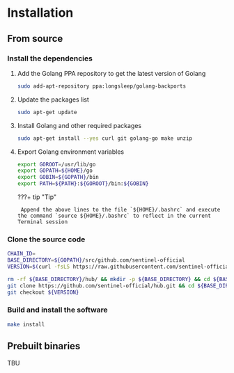 # Installation

## From source

### Install the dependencies

1. Add the Golang PPA repository to get the latest version of Golang

    ``` sh
    sudo add-apt-repository ppa:longsleep/golang-backports
    ```

2. Update the packages list

    ``` sh
    sudo apt-get update
    ```

3. Install Golang and other required packages

    ``` sh
    sudo apt-get install --yes curl git golang-go make unzip
    ```

4. Export Golang environment variables

    ``` sh
    export GOROOT=/usr/lib/go
    export GOPATH=${HOME}/go
    export GOBIN=${GOPATH}/bin
    export PATH=${PATH}:${GOROOT}/bin:${GOBIN}
    ```

    ???+ tip "Tip"

        Append the above lines to the file `${HOME}/.bashrc` and execute the command `source ${HOME}/.bashrc` to reflect in the current Terminal session

### Clone the source code

``` sh
CHAIN_ID=
BASE_DIRECTORY=${GOPATH}/src/github.com/sentinel-official
VERSION=$(curl -fsLS https://raw.githubusercontent.com/sentinel-official/master/networks/${CHAIN_ID}/version.txt)

rm -rf ${BASE_DIRECTORY}/hub/ && mkdir -p ${BASE_DIRECTORY} && cd ${BASE_DIRECTORY}/ && \
git clone https://github.com/sentinel-official/hub.git && cd ${BASE_DIRECTORY}/hub/ && \
git checkout ${VERSION}
```

### Build and install the software

``` sh
make install
```

## Prebuilt binaries

TBU
